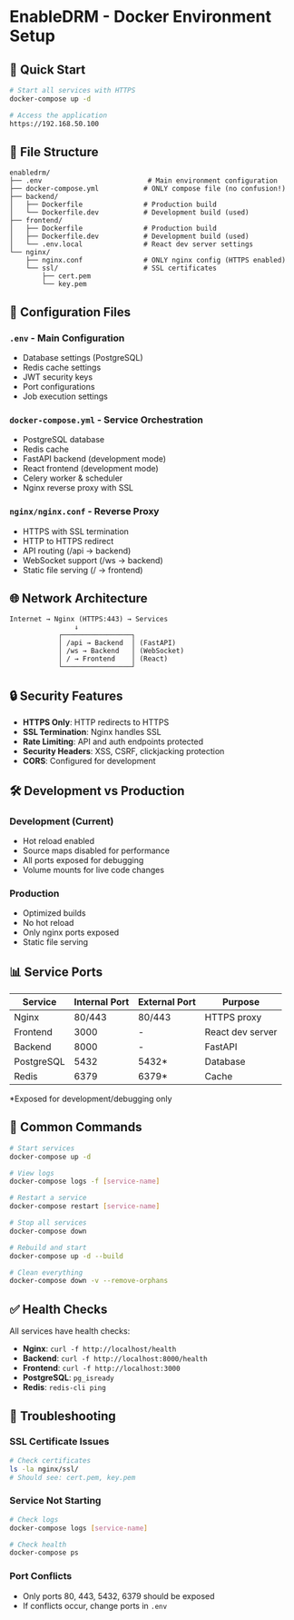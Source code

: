 # EnableDRM - Docker Environment Setup

## 🚀 Quick Start

```bash
# Start all services with HTTPS
docker-compose up -d

# Access the application
https://192.168.50.100
```

## 📁 File Structure

```
enabledrm/
├── .env                          # Main environment configuration
├── docker-compose.yml           # ONLY compose file (no confusion!)
├── backend/
│   ├── Dockerfile               # Production build
│   └── Dockerfile.dev           # Development build (used)
├── frontend/
│   ├── Dockerfile               # Production build  
│   ├── Dockerfile.dev           # Development build (used)
│   └── .env.local               # React dev server settings
└── nginx/
    ├── nginx.conf               # ONLY nginx config (HTTPS enabled)
    └── ssl/                     # SSL certificates
        ├── cert.pem
        └── key.pem
```

## 🔧 Configuration Files

### `.env` - Main Configuration
- Database settings (PostgreSQL)
- Redis cache settings
- JWT security keys
- Port configurations
- Job execution settings

### `docker-compose.yml` - Service Orchestration
- PostgreSQL database
- Redis cache
- FastAPI backend (development mode)
- React frontend (development mode)
- Celery worker & scheduler
- Nginx reverse proxy with SSL

### `nginx/nginx.conf` - Reverse Proxy
- HTTPS with SSL termination
- HTTP to HTTPS redirect
- API routing (/api → backend)
- WebSocket support (/ws → backend)
- Static file serving (/ → frontend)

## 🌐 Network Architecture

```
Internet → Nginx (HTTPS:443) → Services
                ↓
            ┌─────────────────┐
            │ /api → Backend  │ (FastAPI)
            │ /ws → Backend   │ (WebSocket)
            │ / → Frontend    │ (React)
            └─────────────────┘
```

## 🔒 Security Features

- **HTTPS Only**: HTTP redirects to HTTPS
- **SSL Termination**: Nginx handles SSL
- **Rate Limiting**: API and auth endpoints protected
- **Security Headers**: XSS, CSRF, clickjacking protection
- **CORS**: Configured for development

## 🛠️ Development vs Production

### Development (Current)
- Hot reload enabled
- Source maps disabled for performance
- All ports exposed for debugging
- Volume mounts for live code changes

### Production
- Optimized builds
- No hot reload
- Only nginx ports exposed
- Static file serving

## 📊 Service Ports

| Service    | Internal Port | External Port | Purpose |
|------------|---------------|---------------|---------|
| Nginx      | 80/443        | 80/443        | HTTPS proxy |
| Frontend   | 3000          | -             | React dev server |
| Backend    | 8000          | -             | FastAPI |
| PostgreSQL | 5432          | 5432*         | Database |
| Redis      | 6379          | 6379*         | Cache |

*Exposed for development/debugging only

## 🔄 Common Commands

```bash
# Start services
docker-compose up -d

# View logs
docker-compose logs -f [service-name]

# Restart a service
docker-compose restart [service-name]

# Stop all services
docker-compose down

# Rebuild and start
docker-compose up -d --build

# Clean everything
docker-compose down -v --remove-orphans
```

## ✅ Health Checks

All services have health checks:
- **Nginx**: `curl -f http://localhost/health`
- **Backend**: `curl -f http://localhost:8000/health`
- **Frontend**: `curl -f http://localhost:3000`
- **PostgreSQL**: `pg_isready`
- **Redis**: `redis-cli ping`

## 🚨 Troubleshooting

### SSL Certificate Issues
```bash
# Check certificates
ls -la nginx/ssl/
# Should see: cert.pem, key.pem
```

### Service Not Starting
```bash
# Check logs
docker-compose logs [service-name]

# Check health
docker-compose ps
```

### Port Conflicts
- Only ports 80, 443, 5432, 6379 should be exposed
- If conflicts occur, change ports in `.env`